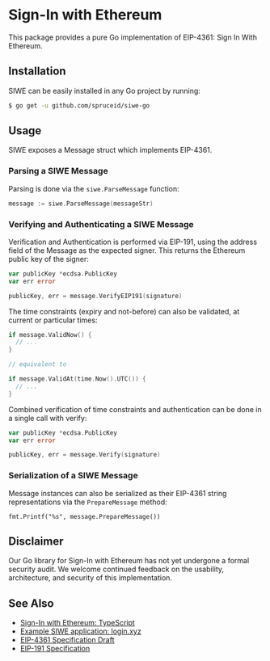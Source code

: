 # Sign-In with Ethereum

This package provides a pure Go implementation of EIP-4361: Sign In With Ethereum.

## Installation

SIWE can be easily installed in any Go project by running:

``` bash
$ go get -u github.com/spruceid/siwe-go
```

## Usage

SIWE exposes a Message struct which implements EIP-4361.

### Parsing a SIWE Message

Parsing is done via the `siwe.ParseMessage` function:

```go
message := siwe.ParseMessage(messageStr)
```

### Verifying and Authenticating a SIWE Message

Verification and Authentication is performed via EIP-191,
using the address field of the Message as the expected signer.
This returns the Ethereum public key of the signer:

```go
var publicKey *ecdsa.PublicKey
var err error

publicKey, err = message.VerifyEIP191(signature)
```

The time constraints (expiry and not-before) can also be
validated, at current or particular times:

```go
if message.ValidNow() {
  // ...
}

// equivalent to

if message.ValidAt(time.Now().UTC()) {
  // ...
}
```

Combined verification of time constraints and authentication
can be done in a single call with verify:

```go
var publicKey *ecdsa.PublicKey
var err error

publicKey, err = message.Verify(signature)
```

### Serialization of a SIWE Message

Message instances can also be serialized as their EIP-4361
string representations via the `PrepareMessage` method:

```
fmt.Printf("%s", message.PrepareMessage())
```

## Disclaimer 

Our Go library for Sign-In with Ethereum has not yet undergone a formal security 
audit. We welcome continued feedback on the usability, architecture, and security 
of this implementation.

## See Also

- [Sign-In with Ethereum: TypeScript](https://github.com/spruceid/siwe)
- [Example SIWE application: login.xyz](https://login.xyz)
- [EIP-4361 Specification Draft](https://eips.ethereum.org/EIPS/eip-4361)
- [EIP-191 Specification](https://eips.ethereum.org/EIPS/eip-191)
